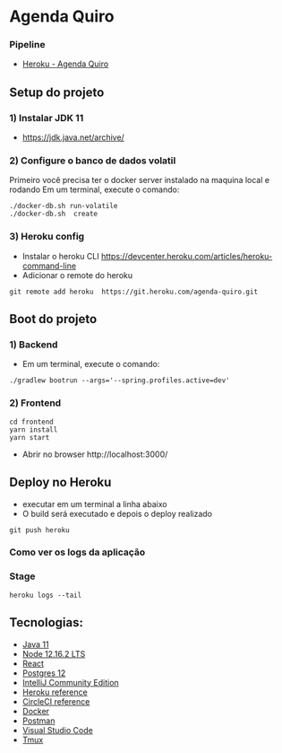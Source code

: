 # Agenda Quiro

### Pipeline
* [Heroku - Agenda Quiro](https://dashboard.heroku.com/apps/agenda-quiro)

## Setup do projeto

### 1) Instalar JDK 11
- https://jdk.java.net/archive/

### 2) Configure o banco de dados volatil
Primeiro você precisa ter o docker server instalado na maquina local e rodando
Em um terminal, execute o comando:

```shell script
./docker-db.sh run-volatile
./docker-db.sh  create
```

### 3) Heroku config
- Instalar o heroku CLI https://devcenter.heroku.com/articles/heroku-command-line
- Adicionar o remote do heroku
```shell script
git remote add heroku  https://git.heroku.com/agenda-quiro.git
```

## Boot do projeto

### 1) Backend
- Em um terminal, execute o comando:
```shell script
./gradlew bootrun --args='--spring.profiles.active=dev'
```

### 2) Frontend

```shell
cd frontend
yarn install
yarn start
```

- Abrir no browser http://localhost:3000/

## Deploy no Heroku
- executar em um terminal a linha abaixo
- O build será executado e depois o deploy realizado
```shell script
git push heroku
```

### Como ver os logs da aplicação

### Stage
```
heroku logs --tail
```

## Tecnologias:
- [Java 11](https://www.oracle.com/java/technologies/javase-jdk11-downloads.html)
- [Node 12.16.2 LTS](https://nodejs.org/en/download/)
- [React](https://reactjs.org/docs/getting-started.html)
- [Postgres 12](https://www.postgresql.org/download/)
- [IntelliJ Community Edition](https://www.jetbrains.com/idea/download/)
- [Heroku reference](https://devcenter.heroku.com/categories/reference)
- [CircleCI reference](https://circleci.com/docs/2.0/getting-started/#section=getting-started)
- [Docker](https://www.docker.com/get-started)
- [Postman](https://www.postman.com/downloads/)
- [Visual Studio Code](https://code.visualstudio.com/download)
- [Tmux](https://github.com/tmux/tmux/wiki)


